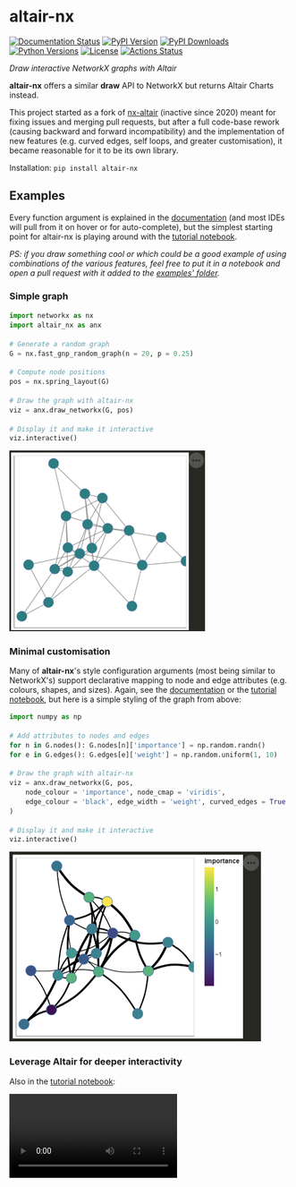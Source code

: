 # altair-nx

[![Documentation Status][rtd-badge]][rtd-link]
[![PyPI Version][pypi-version]][pypi-link]
[![PyPI Downloads][pypi-downloads-badge]][pypi-downloads-link]
[![Python Versions][python-versions-badge]][python-versions-link]
[![License][license-badge]][license-link]
[![Actions Status][actions-badge]][actions-link]

[//]: # ([![Conda-Forge][conda-badge]][conda-link])
[//]: # ([![PyPI platforms][pypi-platforms]][pypi-link])
[//]: # ([![GitHub Discussion][github-discussions-badge]][github-discussions-link])
[//]: # ([![Gitter][gitter-badge]][gitter-link])

*Draw interactive NetworkX graphs with Altair*

**altair-nx** offers a similar **draw** API to NetworkX but returns Altair Charts instead.

This project started as a fork of [nx-altair](https://github.com/Zsailer/nx_altair) (inactive since 2020)
meant for fixing issues and merging pull requests,
but after a full code-base rework (causing backward and forward incompatibility)
and the implementation of new features (e.g. curved edges, self loops, and greater customisation),
it became reasonable for it to be its own library.

Installation: `pip install altair-nx`



## Examples

Every function argument is explained in the [documentation][rtd-link] (and most IDEs will pull from it on hover or for auto-complete),
but the simplest starting point for altair-nx is playing around with the [tutorial notebook](examples/altair-nx-tutorial.ipynb).

*PS: if you draw something cool or which could be a good example of using combinations of the various features,
feel free to put it in a notebook and open a pull request with it added to the [examples' folder](https://github.com/T-Flet/altair-nx/tree/master/examples>).*



### Simple graph

```Python
import networkx as nx
import altair_nx as anx

# Generate a random graph
G = nx.fast_gnp_random_graph(n = 20, p = 0.25)

# Compute node positions
pos = nx.spring_layout(G)

# Draw the graph with altair-nx
viz = anx.draw_networkx(G, pos)

# Display it and make it interactive
viz.interactive()
```

<img src = 'docs/_img/simplest.png' width = '350'>


### Minimal customisation

Many of **altair-nx**'s style configuration arguments (most being similar to NetworkX's)
support declarative mapping to node and edge attributes (e.g. colours, shapes, and sizes).
Again, see the [documentation][rtd-link] or the [tutorial notebook](examples/altair-nx-tutorial.ipynb),
but here is a simple styling of the graph from above:

```python
import numpy as np

# Add attributes to nodes and edges
for n in G.nodes(): G.nodes[n]['importance'] = np.random.randn()
for e in G.edges(): G.edges[e]['weight'] = np.random.uniform(1, 10)

# Draw the graph with altair-nx
viz = anx.draw_networkx(G, pos,
    node_colour = 'importance', node_cmap = 'viridis',
    edge_colour = 'black', edge_width = 'weight', curved_edges = True
)

# Display it and make it interactive
viz.interactive()
```
<img src = 'docs/_img/customised.png' width = '450'>


### Leverage Altair for deeper interactivity

Also in the [tutorial notebook](examples/altair-nx-tutorial.ipynb):

<video src = 'https://github.com/T-Flet/altair-nx/assets/6699494/ebea7310-7235-4865-86e8-85d7de5a0d09'>



<!-- prettier-ignore-start -->
[actions-badge]:            https://github.com/T-Flet/altair-nx/workflows/CI/badge.svg
[actions-link]:             https://github.com/T-Flet/altair-nx/actions
[conda-badge]:              https://img.shields.io/conda/vn/conda-forge/altair-nx
[conda-link]:               https://github.com/conda-forge/altair-nx-feedstock
[github-discussions-badge]: https://img.shields.io/static/v1?label=Discussions&message=Ask&color=blue&logo=github
[github-discussions-link]:  https://github.com/T-Flet/altair-nx/discussions
[gitter-badge]:             https://badges.gitter.im/https://github.com/T-Flet/altair-nx/community.svg
[gitter-link]:              https://gitter.im/https://github.com/T-Flet/altair-nx/community?utm_source=badge&utm_medium=badge&utm_campaign=pr-badge
[pypi-link]:                https://pypi.org/project/altair-nx
[pypi-platforms]:           https://img.shields.io/pypi/pyversions/altair-nx
[pypi-version]:             https://img.shields.io/pypi/v/altair-nx
[pypi-downloads-badge]:     https://pepy.tech/badge/altair-nx
[pypi-downloads-link]:      https://pepy.tech/project/altair-nx
[python-versions-badge]:    https://img.shields.io/pypi/pyversions/altair-nx.svg
[python-versions-link]:     https://pypi.python.org/pypi/altair-nx
[rtd-badge]:                https://readthedocs.org/projects/altair-nx/badge/?version=stable
[rtd-link]:                 https://altair-nx.readthedocs.io/en/stable
[license-badge]:            https://img.shields.io/pypi/l/altair-nx.svg
[license-link]:             https://github.com/T-Flet/altair-nx/blob/master/LICENSE
<!-- prettier-ignore-end -->


